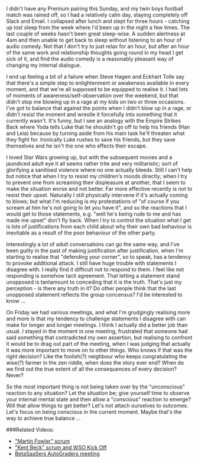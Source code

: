 I didn't have any Premium pairing this Sunday, and my twin boys football match was rained off, so I had a relatively calm day, staying completely off Slack and Email.  I collapsed after lunch and slept for three hours - catching up lost sleep from the week where I'd been up in the night a few times.  The last couple of weeks hasn't been great sleep-wise.  A sudden alertness at 4am and then unable to get back to sleep without listening to an hour of audio comedy.  Not that I don't try to just relax for an hour, but after an hour of the same work and relationship thoughts going round in my head I get sick of it, and find the audio comedy is a reasonably pleasant way of changing my internal dialogue.

I end up feeling a bit of a failure when Steve Hagen and Eckhart Tolle say that there's a simple step to enlightenment or awakeness available in every moment, and that we're all supposed to be equipped to realise it. I had lots of moments of awareness/self-observation over the weekend, but that didn't stop me blowing up in a rage at my kids on two or three occasions.  I've got to balance that against the points when I didn't blow up in a rage, or didn't resist the moment and wrestle it forcefully into something that it currently wasn't.  It's funny, but I see an analogy with the Empire Strikes Back where Yoda tells Luke that he shouldn't go off to help his friends (Han and Leia) because by turning aside from his main task he'll threaten what they fight for.  Ironically Luke rushes to save his friends, but they save themselves and he isn't the one who effects their escape.

I loved Star Wars growing up, but with the subsequent movies and a jaundiced adult eye it all seems rather trite and very militaristic; sort of glorifying a sanitised violence where no one actually bleeds.  Still I can't help but notice that when I try to resist my children's moods directly; when I try to prevent one from screaming their displeasure at another, that I seem to make the situation worse and not better.  Far more effective recently is not to resist their upset.  Naturally I still physically intervene if it's actually coming to blows; but what I'm reducing is my protestations of "of course if you scream at him he's not going to let you have it", and so the reactions that I would get to those statements, e.g. "well he's being rude to me and has made me upset" don't fly back.  When I try to control the situation what I get is lots of justifications from each child about why their own bad behaviour is inevitable as a result of the poor behaviour of the other party.

Interestingly a lot of adult conversations can go the same way, and I've been guilty in the past of making justification after justification, when I'm starting to realise that "defending your corner", so to speak, has a tendency to provoke additional attack.  I still have huge trouble with statements I disagree with.  I really find it difficult not to respond to them.  I feel like not responding is somehow tacit agreement.  That letting a statement stand unopposed is tantamount to conceding that it is the truth.   That's just my perception - is there any truth in it?  Do other people think that the last unopposed statement reflects the group concensus? I'd be interested to know ...

On Friday we had various meetings, and what I'm grudgingly realising more and more is that my tendency to challenge statements I disagree with can make for longer and longer meetings.  I think I actually did a better job than usual.  I stayed in the moment in one meeting, frustrated that someone had said something that contradicted my own assertion, but realising to confront it would be to drag out part of the meeting, when I was judging that actually it was more important to move on to other things.  Who knows if that was the right decision?  Like the foolish(?) neighbour who keeps congratulating the wise(?) farmer in the zen riddle, when does the story ever end?  When do we find out the true extent of all the consequences of every decision?  Never?

So the most important thing is not being taken over by the "unconscious" reaction to any situation?  Let the situation be; give yourself time to observe your internal mental state and then allow a "conscious" reaction to emerge?  Will that allow things to get better?  Let's not attach ourselves to outcomes.  Let's focus on being conscious in the current moment.  Maybe that's the way to achieve true balance ... 

###Related Videos:

* ["Martin Fowler" scrum](https://www.youtube.com/watch?v=drjxg5Gc_tQ)
* ["Kent Beck" scrum and WSO Kick Off](https://www.youtube.com/watch?v=3OZx8NrT2FA)
* [BetaSaaSers AutoGraders meeting](https://www.youtube.com/watch?v=8tY4Tvew9Xs)



